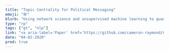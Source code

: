 ```yaml
---
title: "Topic Centrality for Political Messaging"
emoji: "🕸"
blurb: "Using network science and unsupervised machine learning to quantify the &quot;bridging&quot; and &quot;bonding&quot; nature political messages."
type: "rp"
tags: ["gt", "nlp"]
link: "<a aria-label='Paper' href='https://github.com/cameron-raymond/CISC500-SeniorThesis/blob/master/topic_centrality_paper/Measures_of_Topic_Centrality_for_Online_Political_Engagement.pdf'>Paper</a>"
date: "04-02-2020"
prod: true
---
```

